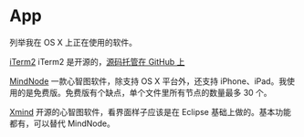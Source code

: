 App
===

列举我在 OS X 上正在使用的软件。

[iTerm2](http://iterm2.com/)
iTerm2 是开源的，[源码托管在 GitHub 上](https://github.com/Ju2ender/iTerm2)

[MindNode](https://mindnode.com/)
一款心智图软件，除支持 OS X 平台外，还支持 iPhone、iPad。我使用的是免费版。免费版有个缺点，单个文件里所有节点的数量最多 30 个。

[Xmind](http://www.xmind.net/)
开源的心智图软件，看界面样子应该是在 Eclipse 基础上做的。基本功能都有，可以替代 MindNode。
